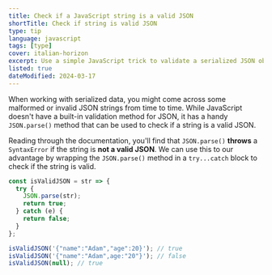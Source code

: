 ```yaml
---
title: Check if a JavaScript string is a valid JSON
shortTitle: Check if string is valid JSON
type: tip
language: javascript
tags: [type]
cover: italian-horizon
excerpt: Use a simple JavaScript trick to validate a serialized JSON object.
listed: true
dateModified: 2024-03-17
---
```


When working with serialized data, you might come across some malformed or invalid JSON strings from time to time. While JavaScript doesn't have a built-in validation method for JSON, it has a handy `JSON.parse()` method that can be used to check if a string is a valid JSON.

Reading through the documentation, you'll find that `JSON.parse()` **throws** a `SyntaxError` if the string is **not a valid JSON**. We can use this to our advantage by wrapping the `JSON.parse()` method in a `try...catch` block to check if the string is valid.

```js
const isValidJSON = str => {
  try {
    JSON.parse(str);
    return true;
  } catch (e) {
    return false;
  }
};

isValidJSON('{"name":"Adam","age":20}'); // true
isValidJSON('{"name":"Adam",age:"20"}'); // false
isValidJSON(null); // true
```
